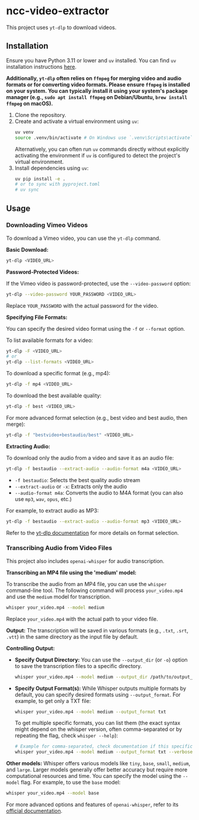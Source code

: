 # ncc-video-extractor

This project uses `yt-dlp` to download videos.

## Installation

Ensure you have Python 3.11 or lower and `uv` installed. You can find `uv` installation instructions [here](https://github.com/astral-sh/uv).

**Additionally, `yt-dlp` often relies on `ffmpeg` for merging video and audio formats or for converting video formats. Please ensure `ffmpeg` is installed on your system. You can typically install it using your system's package manager (e.g., `sudo apt install ffmpeg` on Debian/Ubuntu, `brew install ffmpeg` on macOS).**

1.  Clone the repository.
2.  Create and activate a virtual environment using `uv`:
    ```sh
    uv venv
    source .venv/bin/activate # On Windows use `.venv\Scripts\activate`
    ```
    Alternatively, you can often run `uv` commands directly without explicitly activating the environment if `uv` is configured to detect the project's virtual environment.
3.  Install dependencies using `uv`:
    ```sh
    uv pip install -e .
    # or to sync with pyproject.toml
    # uv sync
    ```

## Usage

### Downloading Vimeo Videos

To download a Vimeo video, you can use the `yt-dlp` command.

**Basic Download:**
```sh
yt-dlp <VIDEO_URL>
```

**Password-Protected Videos:**

If the Vimeo video is password-protected, use the `--video-password` option:
```sh
yt-dlp --video-password YOUR_PASSWORD <VIDEO_URL>
```
Replace `YOUR_PASSWORD` with the actual password for the video.

**Specifying File Formats:**

You can specify the desired video format using the `-f` or `--format` option.

To list available formats for a video:
```sh
yt-dlp -F <VIDEO_URL>
# or
yt-dlp --list-formats <VIDEO_URL>
```

To download a specific format (e.g., mp4):
```sh
yt-dlp -f mp4 <VIDEO_URL>
```

To download the best available quality:
```sh
yt-dlp -f best <VIDEO_URL>
```

For more advanced format selection (e.g., best video and best audio, then merge):
```sh
yt-dlp -f "bestvideo+bestaudio/best" <VIDEO_URL>
```

**Extracting Audio:**

To download only the audio from a video and save it as an audio file:

```sh
yt-dlp -f bestaudio --extract-audio --audio-format m4a <VIDEO_URL>
```

*   `-f bestaudio`: Selects the best quality audio stream
*   `--extract-audio` or `-x`: Extracts only the audio
*   `--audio-format m4a`: Converts the audio to M4A format (you can also use `mp3`, `wav`, `opus`, etc.)

For example, to extract audio as MP3:
```sh
yt-dlp -f bestaudio --extract-audio --audio-format mp3 <VIDEO_URL>
```

Refer to the [yt-dlp documentation](https://github.com/yt-dlp/yt-dlp#format-selection) for more details on format selection.

### Transcribing Audio from Video Files

This project also includes `openai-whisper` for audio transcription.

**Transcribing an MP4 file using the 'medium' model:**

To transcribe the audio from an MP4 file, you can use the `whisper` command-line tool.
The following command will process `your_video.mp4` and use the `medium` model for transcription.
```sh
whisper your_video.mp4 --model medium
```
Replace `your_video.mp4` with the actual path to your video file.

**Output:**
The transcription will be saved in various formats (e.g., `.txt`, `.srt`, `.vtt`) in the same directory as the input file by default.

**Controlling Output:**

*   **Specify Output Directory:** You can use the `--output_dir` (or `-o`) option to save the transcription files to a specific directory.
    ```sh
    whisper your_video.mp4 --model medium --output_dir /path/to/output_directory
    ```
*   **Specify Output Format(s):** While Whisper outputs multiple formats by default, you can specify desired formats using `--output_format`. For example, to get only a TXT file:
    ```sh
    whisper your_video.mp4 --model medium --output_format txt
    ```
    To get multiple specific formats, you can list them (the exact syntax might depend on the whisper version, often comma-separated or by repeating the flag, check `whisper --help`):
    ```sh
    # Example for comma-separated, check documentation if this specific syntax doesn't work
    whisper your_video.mp4 --model medium --output_format txt --verbose False
    ```

**Other models:**
Whisper offers various models like `tiny`, `base`, `small`, `medium`, and `large`. Larger models generally offer better accuracy but require more computational resources and time. You can specify the model using the `--model` flag. For example, to use the `base` model:
```sh
whisper your_video.mp4 --model base
```

For more advanced options and features of `openai-whisper`, refer to its [official documentation](https://github.com/openai/whisper).

